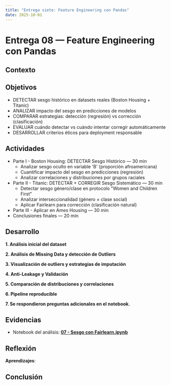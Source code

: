 ```yaml
---
title: "Entrega siete: Feature Engineering con Pandas"
date: 2025-10-01
---
```


# Entrega 08 — Feature Engineering con Pandas
## Contexto


## Objetivos
* DETECTAR sesgo histórico en datasets reales (Boston Housing + Titanic)
* ANALIZAR impacto del sesgo en predicciones de modelos
* COMPARAR estrategias: detección (regresión) vs corrección (clasificación)
* EVALUAR cuándo detectar vs cuándo intentar corregir automáticamente
* DESARROLLAR criterios éticos para deployment responsable


## Actividades

* Parte I - Boston Housing: DETECTAR Sesgo Histórico — 30 min  
   * Analizar sesgo oculto en variable 'B' (proporción afroamericana)
   * Cuantificar impacto del sesgo en predicciones (regresión)
   * Analizar correlaciones y distribuciones por grupos raciales
* Parte II - Titanic: DETECTAR + CORREGIR Sesgo Sistemático — 30 min  
   * Detectar sesgo género/clase en protocolo "Women and Children First"
   * Analizar interseccionalidad (género × clase social)
   * Aplicar Fairlearn para corrección (clasificación natural)
* Parte III - Aplicar en Ames Housing — 30 min  
* Conclusiones finales — 20 min  


## Desarrollo

**1\. Análisis inicial del dataset**  
   
**2\. Análisis de Missing Data y detección de Outliers**  

**3\. Visualización de outliers y estrategias de imputación**  
   
**4\. Anti-Leakage y Validación**  
   
**5\. Comparación de distribuciones y correlaciones**  
  
**6\. Pipeline reproducible**  
   
**7\. Se respondieron preguntas adicionales en el notebook.** 
   

## Evidencias

* Notebook del análisis: **[07 - Sesgo con Fairlearn.ipynb](siete.ipynb)**
    
## Reflexión

**Aprendizajes**:  
  

## Conclusión



